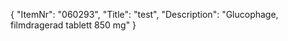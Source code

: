 {
  "ItemNr": "060293",
  "Title": "test",
  "Description": "Glucophage, filmdragerad tablett 850 mg"
}